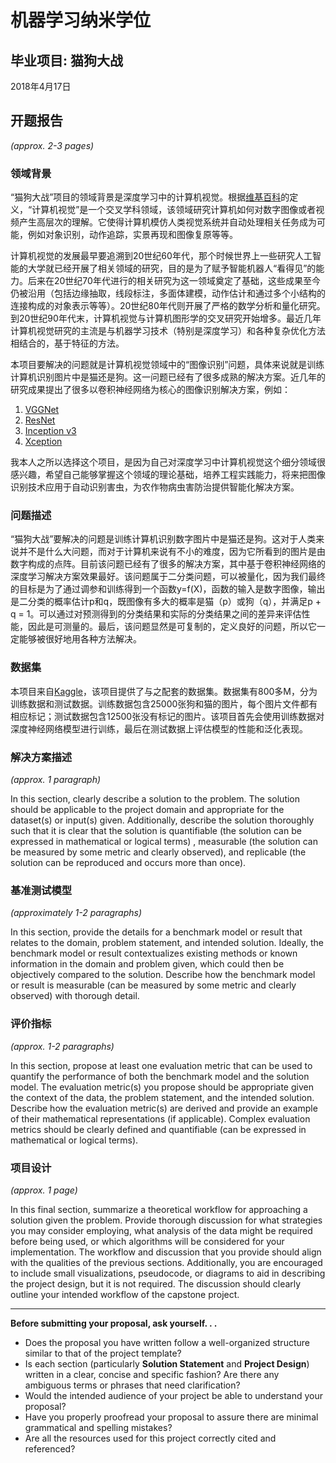 # 机器学习纳米学位
## 毕业项目: 猫狗大战
2018年4月17日

## 开题报告
_(approx. 2-3 pages)_

### 领域背景

“猫狗大战”项目的领域背景是深度学习中的计算机视觉。根据[维基百科](https://en.wikipedia.org/wiki/Computer_vision)的定义，“计算机视觉”是一个交叉学科领域，该领域研究计算机如何对数字图像或者视频产生高层次的理解。它使得计算机模仿人类视觉系统并自动处理相关任务成为可能，例如对象识别，动作追踪，实景再现和图像复原等等。

计算机视觉的发展最早要追溯到20世纪60年代，那个时候世界上一些研究人工智能的大学就已经开展了相关领域的研究，目的是为了赋予智能机器人“看得见”的能力。后来在20世纪70年代进行的相关研究为这一领域奠定了基础，这些成果至今仍被沿用（包括边缘抽取，线段标注，多面体建模，动作估计和通过多个小结构的连接构成的对象表示等等）。20世纪80年代则开展了严格的数学分析和量化研究。到20世纪90年代末，计算机视觉与计算机图形学的交叉研究开始增多。最近几年计算机视觉研究的主流是与机器学习技术（特别是深度学习）和各种复杂优化方法相结合的，基于特征的方法。

本项目要解决的问题就是计算机视觉领域中的“图像识别”问题，具体来说就是训练计算机识别图片中是猫还是狗。这一问题已经有了很多成熟的解决方案。近几年的研究成果提出了很多以卷积神经网络为核心的图像识别解决方案，例如：

1. [VGGNet](https://arxiv.org/abs/1409.1556)
2. [ResNet](https://arxiv.org/abs/1512.03385)
3. [Inception v3](https://arxiv.org/abs/1512.00567)
4. [Xception](https://arxiv.org/abs/1610.02357)

我本人之所以选择这个项目，是因为自己对深度学习中计算机视觉这个细分领域很感兴趣，希望自己能够掌握这个领域的理论基础，培养工程实践能力，将来把图像识别技术应用于自动识别害虫，为农作物病虫害防治提供智能化解决方案。

### 问题描述

“猫狗大战”要解决的问题是训练计算机识别数字图片中是猫还是狗。这对于人类来说并不是什么大问题，而对于计算机来说有不小的难度，因为它所看到的图片是由数字构成的点阵。目前该问题已经有了很多的解决方案，其中基于卷积神经网络的深度学习解决方案效果最好。该问题属于二分类问题，可以被量化，因为我们最终的目标是为了通过调参和训练得到一个函数y=f(X)，函数的输入是数字图像，输出是二分类的概率估计p和q，既图像有多大的概率是猫（p）或狗（q），并满足p + q = 1。可以通过对预测得到的分类结果和实际的分类结果之间的差异来评估性能，因此是可测量的。最后，该问题显然是可复制的，定义良好的问题，所以它一定能够被很好地用各种方法解决。

### 数据集

本项目来自[Kaggle](https://www.kaggle.com/c/dogs-vs-cats-redux-kernels-edition)，该项目提供了与之配套的数据集。数据集有800多M，分为训练数据和测试数据。训练数据包含25000张狗和猫的图片，每个图片文件都有相应标记；测试数据包含12500张没有标记的图片。该项目首先会使用训练数据对深度神经网络模型进行训练，最后在测试数据上评估模型的性能和泛化表现。

### 解决方案描述
_(approx. 1 paragraph)_

In this section, clearly describe a solution to the problem. The solution should be applicable to the project domain and appropriate for the dataset(s) or input(s) given. Additionally, describe the solution thoroughly such that it is clear that the solution is quantifiable (the solution can be expressed in mathematical or logical terms) , measurable (the solution can be measured by some metric and clearly observed), and replicable (the solution can be reproduced and occurs more than once).

### 基准测试模型
_(approximately 1-2 paragraphs)_

In this section, provide the details for a benchmark model or result that relates to the domain, problem statement, and intended solution. Ideally, the benchmark model or result contextualizes existing methods or known information in the domain and problem given, which could then be objectively compared to the solution. Describe how the benchmark model or result is measurable (can be measured by some metric and clearly observed) with thorough detail.

### 评价指标
_(approx. 1-2 paragraphs)_

In this section, propose at least one evaluation metric that can be used to quantify the performance of both the benchmark model and the solution model. The evaluation metric(s) you propose should be appropriate given the context of the data, the problem statement, and the intended solution. Describe how the evaluation metric(s) are derived and provide an example of their mathematical representations (if applicable). Complex evaluation metrics should be clearly defined and quantifiable (can be expressed in mathematical or logical terms).

### 项目设计
_(approx. 1 page)_

In this final section, summarize a theoretical workflow for approaching a solution given the problem. Provide thorough discussion for what strategies you may consider employing, what analysis of the data might be required before being used, or which algorithms will be considered for your implementation. The workflow and discussion that you provide should align with the qualities of the previous sections. Additionally, you are encouraged to include small visualizations, pseudocode, or diagrams to aid in describing the project design, but it is not required. The discussion should clearly outline your intended workflow of the capstone project.

-----------

**Before submitting your proposal, ask yourself. . .**

- Does the proposal you have written follow a well-organized structure similar to that of the project template?
- Is each section (particularly **Solution Statement** and **Project Design**) written in a clear, concise and specific fashion? Are there any ambiguous terms or phrases that need clarification?
- Would the intended audience of your project be able to understand your proposal?
- Have you properly proofread your proposal to assure there are minimal grammatical and spelling mistakes?
- Are all the resources used for this project correctly cited and referenced?
